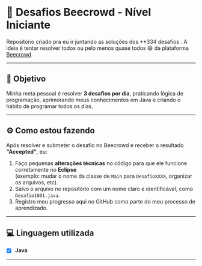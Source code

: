# 🐝 Desafios Beecrowd - Nível Iniciante

Repositório criado pra eu ir juntando as soluções dos **334 desafios . A ideia é tentar resolver todos  ou pelo menos quase todos 😄 da plataforma [Beecrowd](https://www.beecrowd.com.br)

---

## 🎯 Objetivo

Minha meta pessoal é resolver **3 desafios por dia**, praticando lógica de programação, aprimorando meus conhecimentos em Java e criando o hábito de programar todos os dias.

---

## ⚙️ Como estou fazendo

Após resolver e submeter o desafio no Beecrowd e receber o resultado **"Accepted"**, eu:

1. Faço pequenas **alterações técnicas** no código para que ele funcione corretamente no **Eclipse**  
   (exemplo: mudar o nome da classe de `Main` para `DesafioXXXX`, organizar os arquivos, etc).
2. Salvo o arquivo no repositório com um nome claro e identificável, como `Desafio1001.java`.
3. Registro meu progresso aqui no GitHub como parte do meu processo de aprendizado.

---

## 💻 Linguagem utilizada

- [x] **Java**


---
